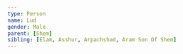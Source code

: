 ```yaml
---
type: Person
name: Lud
gender: Male
parent: [Shem]
sibling: [Elam, Asshur, Arpachshad, Aram Son Of Shem]
---
```

